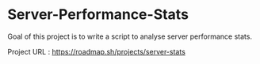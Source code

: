# Server-Performance-Stats
Goal of this project is to write a script to analyse server performance stats.

Project URL : https://roadmap.sh/projects/server-stats
